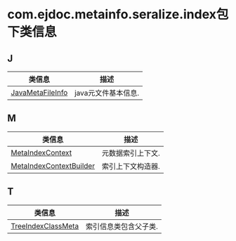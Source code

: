 
# com.ejdoc.metainfo.seralize.index包下类信息




## J  
|   类信息  |    描述   |  
| ---- | ---- |  
|[JavaMetaFileInfo](metaInfoSeralize/com/ejdoc/metainfo/seralize/index/JavaMetaFileInfo.md)|java元文件基本信息.|

## M  
|   类信息  |    描述   |  
| ---- | ---- |  
|[MetaIndexContext](metaInfoSeralize/com/ejdoc/metainfo/seralize/index/MetaIndexContext.md)|元数据索引上下文.|
|[MetaIndexContextBuilder](metaInfoSeralize/com/ejdoc/metainfo/seralize/index/MetaIndexContextBuilder.md)|索引上下文构造器.|

## T  
|   类信息  |    描述   |  
| ---- | ---- |  
|[TreeIndexClassMeta](metaInfoSeralize/com/ejdoc/metainfo/seralize/index/TreeIndexClassMeta.md)|索引信息类包含父子类.|


